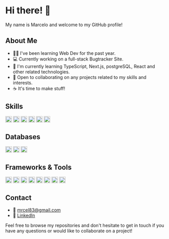 # Hi there! 👋

My name is Marcelo and welcome to my GitHub profile! 

## About Me

- 👨‍💻 I've been learning Web Dev for the past year.
- 💻 Currently working on a full-stack Bugtracker Site.
- 🌱 I'm currently learning TypeScript, Next.js, postgreSQL, React and other related technologies.
- 🤝 Open to collaborating on any projects related to my skills and interests.
- ☕ It's time to make stuff!

## Skills

<div>
   <img height="20" src="https://img.shields.io/badge/-TypeScript-grey?badge&logo=typescript&logoColor=blue&background=3178C6" alt="TypeScript">
  <img height="20" src="https://img.shields.io/badge/-HTML-grey?badge&logo=html5&background=darkorange" alt="HTML">
  <img height="20" src="https://img.shields.io/badge/-CSS-grey?badge&logo=css3&logoColor=blue&background=3178C6" alt="CSS">
  <img height="20" src="https://img.shields.io/badge/-bash-grey?badge&logo=gnu-bash&background=black" alt="bash">
  <img height="20" src="https://img.shields.io/badge/-Git-grey?badge&logo=git&background=darkred" alt="Git">
  <img height="20" src="https://img.shields.io/badge/-pnpm-grey?badge&logo=pnpm&background=red" alt="pnpm">
</div>

## Databases

<div>
  <img height="20" src="https://img.shields.io/badge/-PostgreSQL-grey?badge&logo=postgresql&background=blue" alt="PostgreSQL">
  <img height="20" src="https://img.shields.io/badge/-SQLite-grey?badge&logo=sqlite&background=lightblue" alt="SQLite">
  <img height="20" src="https://img.shields.io/badge/-MongoDB-grey?badge&logo=mongodb&background=green" alt="MongoDB">
</div>

## Frameworks & Tools

<div>
  <img height="20" src="https://img.shields.io/badge/-Node.js-grey?badge&logo=node.js&background=darkgreen" alt="Node.js">
  <img height="20" src="https://img.shields.io/badge/-Express.js-grey?badge&logo=express&background=grey" alt="Express">
  <img height="20" src="https://img.shields.io/badge/-Next.js-grey?badge&logo=next.js&background=black" alt="Next.js">
  <img height="20" src="https://img.shields.io/badge/-Astro-grey?badge&logo=astro&background=purple" alt="Astro">
  <img height="20" src="https://img.shields.io/badge/-Prisma-grey?badge&logo=prisma&background=cyan" alt="Prisma">
  <img height="20" src="https://img.shields.io/badge/-React-grey?badge&logo=react&background=blue" alt="React">
  <img height="20" src="https://img.shields.io/badge/-TailwindCSS-grey?badge&logo=tailwindcss&background=lightblue" alt="TailwindCSS">
  <img height="20" src="https://img.shields.io/badge/-Postman-grey?badge&logo=postman&logoColor=white&color=ff6c37&background=informational" alt="Postman">
</div>


## Contact
- 📧 mrcel83@gmail.com
- 💼 [LinkedIn](https://www.linkedin.com/in/marcelo-oliveira-1445b5222/)

Feel free to browse my repositories and don't hesitate to get in touch if you have any questions or would like to collaborate on a project!
